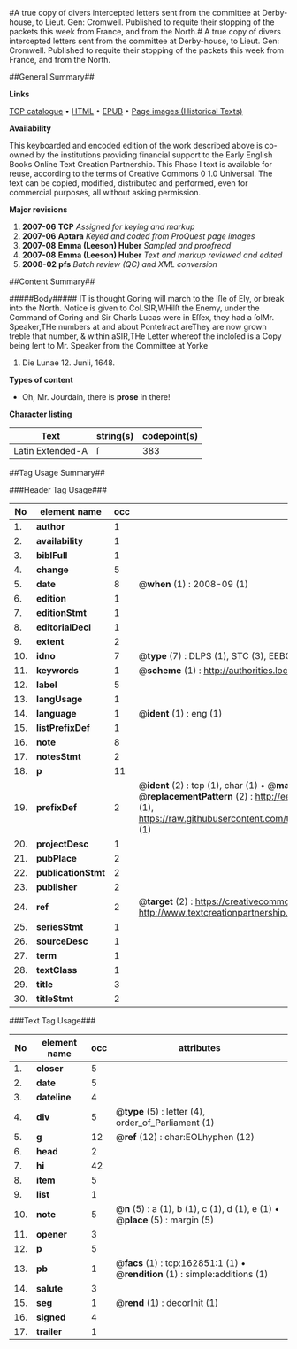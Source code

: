 #A true copy of divers intercepted letters sent from the committee at Derby-house, to Lieut. Gen: Cromwell. Published to requite their stopping of the packets this week from France, and from the North.#
A true copy of divers intercepted letters sent from the committee at Derby-house, to Lieut. Gen: Cromwell. Published to requite their stopping of the packets this week from France, and from the North.

##General Summary##

**Links**

[TCP catalogue](http://www.ota.ox.ac.uk/tcp/)  • 
[HTML](http://tei.it.ox.ac.uk/tcp/Texts-HTML/free/A95/A95012.html)  • 
[EPUB](http://tei.it.ox.ac.uk/tcp/Texts-EPUB/free/A95/A95012.epub) • 
[Page images (Historical Texts)](https://data.historicaltexts.jisc.ac.uk/view?pubId=eebo-99869645e&pageId=eebo-99869645e-162851-1)

**Availability**

This keyboarded and encoded edition of the
	       work described above is co-owned by the institutions
	       providing financial support to the Early English Books
	       Online Text Creation Partnership. This Phase I text is
	       available for reuse, according to the terms of Creative
	       Commons 0 1.0 Universal. The text can be copied,
	       modified, distributed and performed, even for
	       commercial purposes, all without asking permission.

**Major revisions**

1. __2007-06__ __TCP__ *Assigned for keying and markup*
1. __2007-06__ __Aptara__ *Keyed and coded from ProQuest page images*
1. __2007-08__ __Emma (Leeson) Huber__ *Sampled and proofread*
1. __2007-08__ __Emma (Leeson) Huber__ *Text and markup reviewed and edited*
1. __2008-02__ __pfs__ *Batch review (QC) and XML conversion*

##Content Summary##

#####Body#####
IT is thought Goring will march to the Iſle of Ely, or break into the
North. Notice is given to Col.SIR,WHilſt the Enemy, under the Command of Goring and Sir Charls
Lucas were in Eſſex, they had a ſolMr. Speaker,THe numbers at and about Pontefract areThey are now grown treble that number, & within aSIR,THe Letter whereof the incloſed is a Copy being ſent to Mr. Speaker
from the Committee at Yorke 
1. Die Lunae 12. Junii, 1648.

**Types of content**

  * Oh, Mr. Jourdain, there is **prose** in there!

**Character listing**


|Text|string(s)|codepoint(s)|
|---|---|---|
|Latin Extended-A|ſ|383|

##Tag Usage Summary##

###Header Tag Usage###

|No|element name|occ|attributes|
|---|---|---|---|
|1.|__author__|1||
|2.|__availability__|1||
|3.|__biblFull__|1||
|4.|__change__|5||
|5.|__date__|8| @__when__ (1) : 2008-09 (1)|
|6.|__edition__|1||
|7.|__editionStmt__|1||
|8.|__editorialDecl__|1||
|9.|__extent__|2||
|10.|__idno__|7| @__type__ (7) : DLPS (1), STC (3), EEBO-CITATION (1), PROQUEST (1), VID (1)|
|11.|__keywords__|1| @__scheme__ (1) : http://authorities.loc.gov/ (1)|
|12.|__label__|5||
|13.|__langUsage__|1||
|14.|__language__|1| @__ident__ (1) : eng (1)|
|15.|__listPrefixDef__|1||
|16.|__note__|8||
|17.|__notesStmt__|2||
|18.|__p__|11||
|19.|__prefixDef__|2| @__ident__ (2) : tcp (1), char (1)  •  @__matchPattern__ (2) : ([0-9\-]+):([0-9IVX]+) (1), (.+) (1)  •  @__replacementPattern__ (2) : http://eebo.chadwyck.com/downloadtiff?vid=$1&page=$2 (1), https://raw.githubusercontent.com/textcreationpartnership/Texts/master/tcpchars.xml#$1 (1)|
|20.|__projectDesc__|1||
|21.|__pubPlace__|2||
|22.|__publicationStmt__|2||
|23.|__publisher__|2||
|24.|__ref__|2| @__target__ (2) : https://creativecommons.org/publicdomain/zero/1.0/ (1), http://www.textcreationpartnership.org/docs/. (1)|
|25.|__seriesStmt__|1||
|26.|__sourceDesc__|1||
|27.|__term__|1||
|28.|__textClass__|1||
|29.|__title__|3||
|30.|__titleStmt__|2||


###Text Tag Usage###

|No|element name|occ|attributes|
|---|---|---|---|
|1.|__closer__|5||
|2.|__date__|5||
|3.|__dateline__|4||
|4.|__div__|5| @__type__ (5) : letter (4), order_of_Parliament (1)|
|5.|__g__|12| @__ref__ (12) : char:EOLhyphen (12)|
|6.|__head__|2||
|7.|__hi__|42||
|8.|__item__|5||
|9.|__list__|1||
|10.|__note__|5| @__n__ (5) : a (1), b (1), c (1), d (1), e (1)  •  @__place__ (5) : margin (5)|
|11.|__opener__|3||
|12.|__p__|5||
|13.|__pb__|1| @__facs__ (1) : tcp:162851:1 (1)  •  @__rendition__ (1) : simple:additions (1)|
|14.|__salute__|3||
|15.|__seg__|1| @__rend__ (1) : decorInit (1)|
|16.|__signed__|4||
|17.|__trailer__|1||

